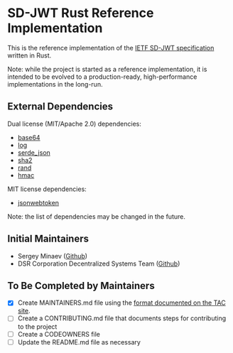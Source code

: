 # SD-JWT Rust Reference Implementation

This is the reference implementation of the [IETF SD-JWT specification](https://datatracker.ietf.org/doc/draft-ietf-oauth-selective-disclosure-jwt/) written in Rust.

Note: while the project is started as a reference implementation, it is intended to be evolved to a production-ready, high-performance implementations in the long-run.

## External Dependencies

Dual license (MIT/Apache 2.0) dependencies:
- [base64](https://crates.io/crates/base64)
- [log](https://crates.io/crates/log)
- [serde_json](https://crates.io/crates/serde_json)
- [sha2](https://crates.io/crates/sha2)
- [rand](https://crates.io/crates/rand)
- [hmac](https://crates.io/crates/hmac)

MIT license dependencies:
- [jsonwebtoken](https://crates.io/crates/jsonwebtoken)

Note: the list of dependencies may be changed in the future.

## Initial Maintainers

- Sergey Minaev ([Github](https://github.com/jovfer))
- DSR Corporation Decentralized Systems Team ([Github](https://github.com/orgs/DSRCorporation/teams/decentralized-systems))

## To Be Completed by Maintainers
- [x] Create MAINTAINERS.md file using the [format documented on the TAC site](https://tac.openwallet.foundation/governance/maintainers-file-content/).
- [ ] Create a CONTRIBUTING.md file that documents steps for contributing to the project
- [ ] Create a CODEOWNERS file
- [ ] Update the README.md file as necessary